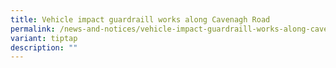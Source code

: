 ```yaml
---
title: Vehicle impact guardraill works along Cavenagh Road
permalink: /news-and-notices/vehicle-impact-guardraill-works-along-cavenagh-road/
variant: tiptap
description: ""
---
```

